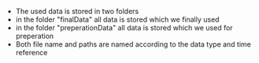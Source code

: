 - The used data is stored in two folders 
- in the folder "finalData" all data is stored which we finally used 
- in the folder "preperationData" all data is stored which we used for preperation 
- Both file name and paths are named according to the data type and time reference 